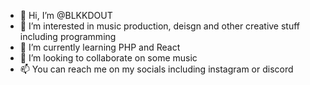 - 👋 Hi, I’m @BLKKDOUT
- 👀 I’m interested in music production, deisgn and other creative stuff including programming
- 🌱 I’m currently learning PHP and React
- 💞️ I’m looking to collaborate on some music
- 📫 You can reach me on my socials including instagram or discord 

<!---
BLKKDOUT/BLKKDOUT is a ✨ special ✨ repository because its `README.md` (this file) appears on your GitHub profile.
You can click the Preview link to take a look at your changes.
--->
